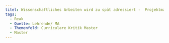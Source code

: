 ```yaml
---
titel: Wissenschaftliches Arbeiten wird zu spät adressiert -  Projektmanagement ist zu spät im Curriculum
tags:
  - Reak
  - Quelle: Lehrende/ MA
  - Themenfeld: Curriculare Kritik Master
  - Master
---
```

